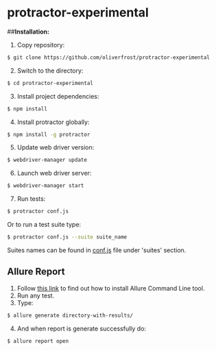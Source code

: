 # protractor-experimental


##**Installation:**

1. Copy repository:

```sh
$ git clone https://github.com/oliverfrost/protractor-experimental
```

2. Switch to the directory:

```sh
$ cd protractor-experimental
```

3. Install project dependencies:

```sh
$ npm install
```

4. Install protractor globally:

```sh
$ npm install -g protractor
```

5. Update web driver version:

```sh
$ webdriver-manager update
```

6. Launch web driver server:

```sh
$ webdriver-manager start
```

7. Run tests:

```sh
$ protractor conf.js
```


Or to run a test suite type:

```sh
$ protractor conf.js --suite suite_name
```

Suites names can be found in [conf.js][confjs] file under 'suites' section.



## Allure Report

1. Follow [this link][allure-cli] to find out how to install Allure Command Line tool.
2. Run any test.
3. Type:

```sh
$ allure generate directory-with-results/
```

4. And when report is generate successfully do:

```sh
$ allure report open
```



[allure-cli]: <http://wiki.qatools.ru/display/AL/Allure+Commandline>
[confjs]: <https://github.com/oliverfrost/protractor-experimental/blob/master/conf.js>



